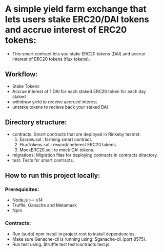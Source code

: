 # A simple yield farm exchange that lets users stake ERC20/DAI tokens and accrue interest of ERC20 tokens:

- This smart contract lets you stake ERC20 tokens (DAI) and accrue interest of ERC20 tokens (flux tokens).
  
## Workflow:
- Stake Tokens
- Accrue interest of 1 DAI for each staked ERC20 token for each day staked
- withdraw yield to receive accrued interest
- unstake tokens to recieve back your staked DAI



## Directory structure:
- contracts: Smart contracts that are deployed in Rinkeby testnet:
  1) Escrow.sol : farming smart contract.
  2) FluxTokens.sol : reward/ineterest ERC20 tokens.
  3) MockERC20.sol: to mock DAI tokens.
- migrations: Migration files for deploying contracts in contracts directory.
- test: Tests for smart contracts.

## How to run this project locally:
### Prerequisites:
- Node.js >= v14
- Truffle, Ganache and Metamask
- Npm

### Contracts:
- Run (sudo) npm install in project root to install dependencies.
- Make sure Ganache-cli is running using: $ganache-cli.(port 8575).
- Run test using: $truffle test test/contracts.test.js
  




